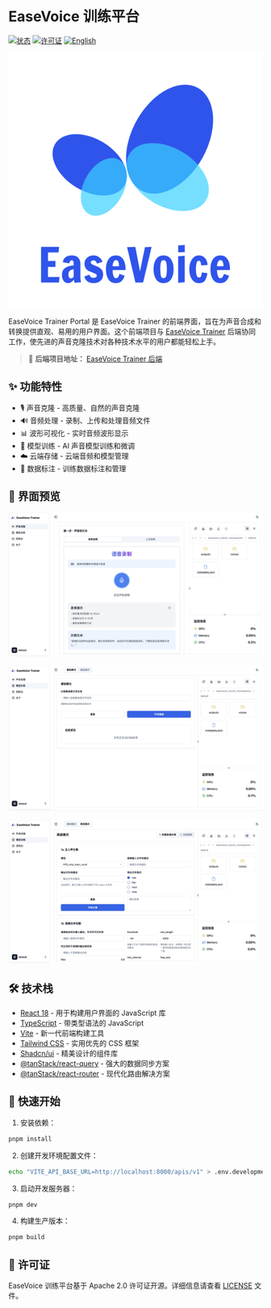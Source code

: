 # EaseVoice 训练平台

[![状态](https://img.shields.io/badge/状态-开发中-yellow)](https://github.com/megaease/easevoice-trainer-portal)
[![许可证](https://img.shields.io/badge/许可证-Apache%202.0-blue.svg)](https://opensource.org/licenses/Apache-2.0)
[![English](https://img.shields.io/badge/docs-English-blue.svg)](./README.md)

[![EaseVoice Logo](./docs/images/logo.svg)](https://github.com/megaease/easevoice-trainer)

EaseVoice Trainer Portal 是 EaseVoice Trainer 的前端界面，旨在为声音合成和转换提供直观、易用的用户界面。这个前端项目与 [EaseVoice Trainer](https://github.com/megaease/easevoice-trainer) 后端协同工作，使先进的声音克隆技术对各种技术水平的用户都能轻松上手。

> 🔗 **后端项目地址：** [EaseVoice Trainer 后端](https://github.com/megaease/easevoice-trainer)

## ✨ 功能特性

- 🎙️ 声音克隆 - 高质量、自然的声音克隆
- 🔊 音频处理 - 录制、上传和处理音频文件
- 📊 波形可视化 - 实时音频波形显示
- 🤖 模型训练 - AI 声音模型训练和微调
- ☁️ 云端存储 - 云端音频和模型管理
- 📝 数据标注 - 训练数据标注和管理

## 📸 界面预览

  ![声音克隆](./docs/images/voice-clone.jpg)
  
  ![声音训练简单模式](./docs/images/easy-mode.jpg)

  ![声音训练高级模式](./docs/images/advanced-mode.jpg)

## 🛠️ 技术栈

- [React 18](https://react.dev/) - 用于构建用户界面的 JavaScript 库
- [TypeScript](https://www.typescriptlang.org/) - 带类型语法的 JavaScript
- [Vite](https://vitejs.dev/) - 新一代前端构建工具
- [Tailwind CSS](https://tailwindcss.com/) - 实用优先的 CSS 框架
- [Shadcn/ui](https://ui.shadcn.com/) - 精美设计的组件库
- [@tanStack/react-query](https://tanstack.com/query/latest) - 强大的数据同步方案
- [@tanStack/react-router](https://tanstack.com/router/latest) - 现代化路由解决方案

## 🚀 快速开始

1. 安装依赖：

```bash
pnpm install
```

2. 创建开发环境配置文件：

```bash
echo "VITE_API_BASE_URL=http://localhost:8000/apis/v1" > .env.development
```

3. 启动开发服务器：

```bash
pnpm dev
```

4. 构建生产版本：

```bash
pnpm build
```

## 📄 许可证

EaseVoice 训练平台基于 Apache 2.0 许可证开源。详细信息请查看 [LICENSE](./LICENSE) 文件。
